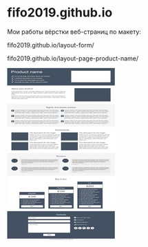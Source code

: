 # fifo2019.github.io

Мои работы вёрстки веб-страниц по макету:

fifo2019.github.io/layout-form/

fifo2019.github.io/layout-page-product-name/

![Image alt](https://github.com/fifo2019/fifo2019.github.io/blob/master/images/product-name.jpg)
